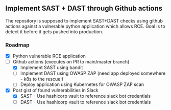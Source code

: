 ## Implement SAST + DAST through Github actions

The repository is supposed to implement SAST+DAST checks using github actions against a vulnerable python application which allows RCE. Goal is to detect it before it gets pushed into production.

### Roadmap

-   [x] Python vulnerable RCE application
-   [ ] Github actions (executes on PR to main/master branch)
    -   [x] Implement SAST using bandit
    -   [ ] Implement DAST using OWASP ZAP (need app deployed somewhere - k8s to the rescue!)
    -   [ ] Deploy application using Kubernetes for OWASP ZAP scan
-   [x] Post gist of found vulnerabilities in Slack
    -   [x] SAST - Use hashicorp vault to reference slack bot credentials
    -   [ ] DAST - Use hashicorp vault to reference slack bot credentials
